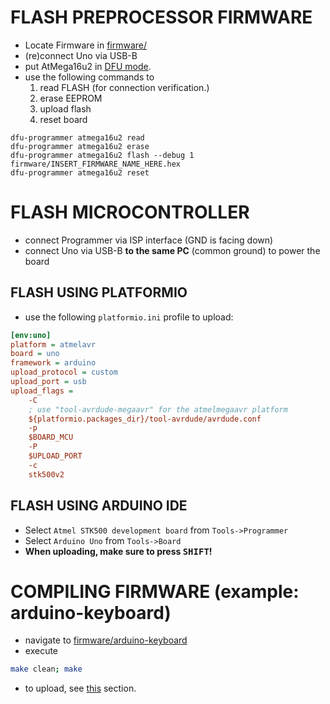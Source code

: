 # FLASH PREPROCESSOR FIRMWARE
- Locate Firmware in [firmware/](firmware/)
- (re)connect Uno via USB-B
- put AtMega16u2 in [DFU mode](https://support.arduino.cc/hc/en-us/articles/4408887452434-Flash-USB-to-serial-firmware-in-DFU-mode).
- use the following commands to
  1. read FLASH (for connection verification.)
  2. erase EEPROM
  3. upload flash
  4. reset board
```
dfu-programmer atmega16u2 read
dfu-programmer atmega16u2 erase
dfu-programmer atmega16u2 flash --debug 1 firmware/INSERT_FIRMWARE_NAME_HERE.hex  
dfu-programmer atmega16u2 reset  
```

# FLASH MICROCONTROLLER
- connect Programmer via ISP interface (GND is facing down)
- connect Uno via USB-B **to the same PC** (common ground) to power the board
## FLASH USING PLATFORMIO
- use the following `platformio.ini` profile to upload:
```ini
[env:uno]
platform = atmelavr
board = uno
framework = arduino
upload_protocol = custom
upload_port = usb
upload_flags =
    -C
    ; use "tool-avrdude-megaavr" for the atmelmegaavr platform
    ${platformio.packages_dir}/tool-avrdude/avrdude.conf
    -p
    $BOARD_MCU
    -P
    $UPLOAD_PORT
    -c
    stk500v2
``` 
## FLASH USING ARDUINO IDE
- Select `Atmel STK500 development board` from `Tools->Programmer`
- Select `Arduino Uno` from `Tools->Board`
- **When uploading, make sure to press <kbd>SHIFT</kbd>!**

# COMPILING FIRMWARE (example: arduino-keyboard)
- navigate to [firmware/arduino-keyboard](firmware/arduino-keyboard)
- execute
```bash
make clean; make
```
- to upload, see [this](#FLASH-PREPROCESSOR-FIRMWARE) section.